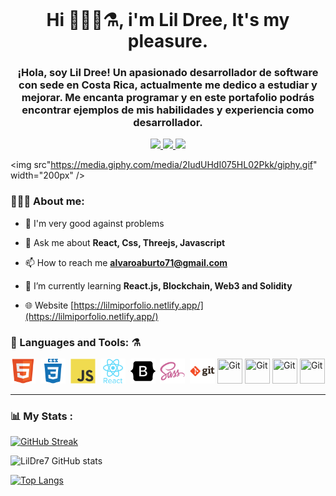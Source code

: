 <div id="header" align="center" >
  <img src"https://media.giphy.com/media/2IudUHdI075HL02Pkk/giphy.gif" width="200px" />
  <h1 align="center">Hi 👨🏾‍💻⚗️, i'm Lil Dree, It's my pleasure. </h1>
  <h3 align="center" >
    ¡Hola, soy Lil Dree! Un apasionado desarrollador de software con sede en Costa Rica, actualmente me dedico a estudiar y mejorar. Me encanta programar y en este portafolio podrás encontrar ejemplos de mis habilidades y experiencia como desarrollador.
  </h3>
</div>

<div id="badges" align="center" > 
  <a href="" > 
    <img src=<"https://img.shields.io/twitter/follow/LilDree7?color=blue&logo=twitter&style=for-the-badge" />
  </a>
  <a href="" > 
    <img src="https://img.shields.io/discourse/status?color=red&label=Discord%20%E2%9A%97%EF%B8%8F&logo=discord&server=https%3A%2F%2Fdiscord.com%2Fchannels%2F1087861485134413897&style=for-the-badge" />
  </a>
  <a href="" > 
    <img src="https://img.shields.io/netlify/o?label=netlify%20%F0%9F%8F%8C%F0%9F%8F%BE%E2%80%8D%E2%99%82%EF%B8%8F&logo=netlify&logoColor=red&style=for-the-badge" />
  </a>
</div>

  <img src"https://media.giphy.com/media/2IudUHdI075HL02Pkk/giphy.gif" width="200px" />

### 👨🏾‍💻 About me:

- 📝 I'm very good against problems

- 💬 Ask me about **React, Css, Threejs, Javascript**

- 📫 How to reach me **alvaroaburto71@gmail.com**

- 🌱 I’m currently learning **React.js, Blockchain, Web3 and Solidity**

- 🌐 Website [https://lilmiporfolio.netlify.app/](https://lilmiporfolio.netlify.app/)

<div align="left">
    <h3>🚀 Languages and Tools: ⚗️</h3>
    <div>
        <img src="https://github.com/devicons/devicon/blob/master/icons/html5/html5-original.svg" title="HTML5" alt="HTML" width="40" height="40"/>&nbsp;
        <img src="https://github.com/devicons/devicon/blob/master/icons/css3/css3-plain-wordmark.svg"  title="CSS3" alt="CSS" width="40" height="40"/>&nbsp;
        <img src="https://github.com/devicons/devicon/blob/master/icons/javascript/javascript-original.svg" title="JavaScript" alt="JavaScript" width="40" height="40"/>&nbsp;
        <img src="https://github.com/devicons/devicon/blob/master/icons/react/react-original-wordmark.svg" title="React" alt="React" width="40" height="40"/>&nbsp;
        <img src="https://github.com/devicons/devicon/blob/master/icons/bootstrap/bootstrap-plain.svg" title="Bootstrap" alt="Bootstrap" width="40" height="40"/>&nbsp;
        <img src="https://github.com/devicons/devicon/blob/master/icons/sass/sass-original.svg" title="Sass" alt="Sass" width="40" height="40"/>&nbsp;
        <img src="https://github.com/devicons/devicon/blob/master/icons/git/git-original-wordmark.svg" title="Git" **alt="Git" width="40" height="40"/>
        <img src="https://upload.wikimedia.org/wikipedia/commons/thumb/3/3f/Three.js_Icon.svg/768px-Three.js_Icon.svg.png?20211115112438" title="Git" **alt="Git" width="40" height="40"/>
        <img src="https://cdn.worldvectorlogo.com/logos/redux.svg" title="Git" **alt="Git" width="40" height="40"/>
        <img src="https://upload.wikimedia.org/wikipedia/commons/thumb/d/d5/Tailwind_CSS_Logo.svg/900px-Tailwind_CSS_Logo.svg.png" title="Git" **alt="Git" width="40" height="40"/>
        <img src="https://upload.wikimedia.org/wikipedia/commons/thumb/3/3f/Github-circle_%28CoreUI_Icons_v1.0.0%29.svg/2048px-Github-circle_%28CoreUI_Icons_v1.0.0%29.svg.png" title="Git" **alt="Git" width="40" height="40"/>
      </div>
</div>

---

### 📊 My Stats :

[![GitHub Streak](https://streak-stats.demolab.com?user=LilDre7&theme=dracula&border_radius=5.6&date_format=j%2Fn%5B%2FY%5D)](https://git.io/streak-stats)

![LilDre7 GitHub stats](https://github-readme-stats.vercel.app/api?username=LilDre7&show_icons=true&theme=radical)

[![Top Langs](https://github-readme-stats.vercel.app/api/top-langs/?username=LilDre7&theme=tokyonight)](https://github.com/anuraghazra/github-readme-stats)
